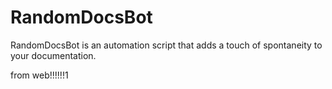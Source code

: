 # RandomDocsBot
RandomDocsBot is an automation script that adds a touch of spontaneity to your documentation.


from web!!!!!!1